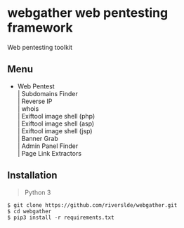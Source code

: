 # webgather web pentesting framework
Web pentesting toolkit

## Menu
* Web Pentest <br>
 | Subdomains Finder <br>
 | Reverse IP <br>
 | whois <br>
 | Exiftool image shell (php) <br>
 | Exiftool image shell (asp) <br>
 | Exiftool image shell (jsp) <br>
 | Banner Grab <br>
 | Admin Panel Finder <br>
 | Page Link Extractors <br>
 
 ## Installation

> Python 3

```
$ git clone https://github.com/riverslde/webgather.git
$ cd webgather
$ pip3 install -r requirements.txt
```
